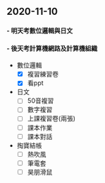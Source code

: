 ## 2020-11-10
#### - 明天考數位邏輯與日文
#### - 後天考計算機網路及計算機組織

- 數位邏輯
  - [x] 複習練習卷
  - [x] 看ppt

- 日文
  - [ ] 50音複習
  - [ ] 數字複習
  - [ ] 上課複習卷(兩張)
  - [ ] 課本作業
  - [ ] 課本對話

- 掏寶結帳
  - [ ] 熱吹風
  - [ ] 筆電套 
  - [ ] 昊朋滑鼠